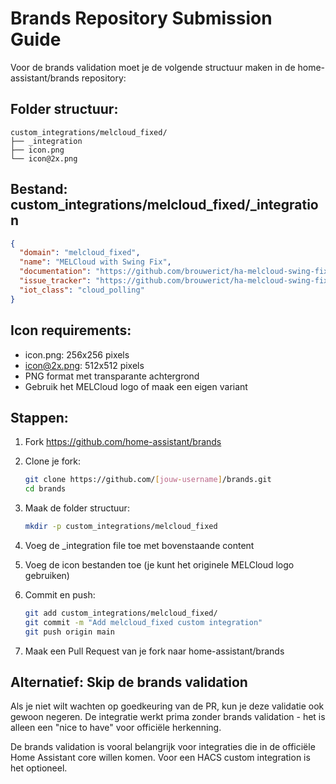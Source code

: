 # Brands Repository Submission Guide

Voor de brands validation moet je de volgende structuur maken in de home-assistant/brands repository:

## Folder structuur:
```
custom_integrations/melcloud_fixed/
├── _integration
├── icon.png
└── icon@2x.png
```

## Bestand: custom_integrations/melcloud_fixed/_integration

```json
{
  "domain": "melcloud_fixed",
  "name": "MELCloud with Swing Fix",
  "documentation": "https://github.com/brouwerict/ha-melcloud-swing-fix",
  "issue_tracker": "https://github.com/brouwerict/ha-melcloud-swing-fix/issues",
  "iot_class": "cloud_polling"
}
```

## Icon requirements:
- icon.png: 256x256 pixels
- icon@2x.png: 512x512 pixels
- PNG format met transparante achtergrond
- Gebruik het MELCloud logo of maak een eigen variant

## Stappen:

1. Fork https://github.com/home-assistant/brands
2. Clone je fork:
   ```bash
   git clone https://github.com/[jouw-username]/brands.git
   cd brands
   ```

3. Maak de folder structuur:
   ```bash
   mkdir -p custom_integrations/melcloud_fixed
   ```

4. Voeg de _integration file toe met bovenstaande content

5. Voeg de icon bestanden toe (je kunt het originele MELCloud logo gebruiken)

6. Commit en push:
   ```bash
   git add custom_integrations/melcloud_fixed/
   git commit -m "Add melcloud_fixed custom integration"
   git push origin main
   ```

7. Maak een Pull Request van je fork naar home-assistant/brands

## Alternatief: Skip de brands validation

Als je niet wilt wachten op goedkeuring van de PR, kun je deze validatie ook gewoon negeren. 
De integratie werkt prima zonder brands validation - het is alleen een "nice to have" voor officiële herkenning.

De brands validation is vooral belangrijk voor integraties die in de officiële Home Assistant core willen komen.
Voor een HACS custom integration is het optioneel.
